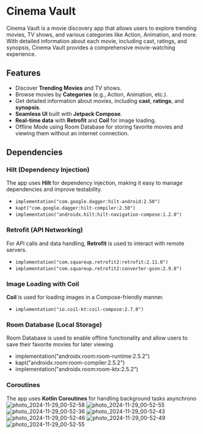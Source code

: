 # Cinema Vault

Cinema Vault is a movie discovery app that allows users to explore trending movies, TV shows, and various categories like Action, Animation, and more. With detailed information about each movie, including cast, ratings, and synopsis, Cinema Vault provides a comprehensive movie-watching experience.

## Features
- Discover **Trending Movies** and TV shows.
- Browse movies by **Categories** (e.g., Action, Animation, etc.).
- Get detailed information about movies, including **cast**, **ratings**, and **synopsis**.
- **Seamless UI** built with **Jetpack Compose**.
- **Real-time data** with **Retrofit** and **Coil** for image loading.
- Offline Mode using Room Database for storing favorite movies and viewing them without an internet connection.

## Dependencies

### Hilt (Dependency Injection)
The app uses **Hilt** for dependency injection, making it easy to manage dependencies and improve testability.

- `implementation("com.google.dagger:hilt-android:2.50")`
- `kapt("com.google.dagger:hilt-compiler:2.50")`
- `implementation("androidx.hilt:hilt-navigation-compose:1.2.0")`

### Retrofit (API Networking)
For API calls and data handling, **Retrofit** is used to interact with remote servers.

- `implementation("com.squareup.retrofit2:retrofit:2.11.0")`
- `implementation("com.squareup.retrofit2:converter-gson:2.9.0")`

### Image Loading with Coil
**Coil** is used for loading images in a Compose-friendly manner.

- `implementation("io.coil-kt:coil-compose:2.7.0")`

 ### Room Database (Local Storage)
 Room Database is used to enable offline functionality and allow users to save their favorite movies for later viewing.
 - implementation("androidx.room:room-runtime:2.5.2")
- kapt("androidx.room:room-compiler:2.5.2")
- implementation("androidx.room:room-ktx:2.5.2")

### Coroutines
The app uses **Kotlin Coroutines** for handling background tasks asynchrono
![photo_2024-11-29_00-52-58](https://github.com/user-attachments/assets/850dcede-4952-4777-8b76-180a1c72c4f0)
![photo_2024-11-29_00-52-55](https://github.com/user-attachments/assets/f15f0376-9f3e-413d-896b-ee6b36083eb0)
![photo_2024-11-29_00-52-36](https://github.com/user-attachments/assets/4880490d-34ea-4fae-8de0-b1f7f4ec376c)
![photo_2024-11-29_00-52-43](https://github.com/user-attachments/assets/573028e9-7423-46bf-86f6-506537f6a52d)
![photo_2024-11-29_00-52-46](https://github.com/user-attachments/assets/8a528f58-b917-4909-b5e2-cbb5ba55e8c4)
![photo_2024-11-29_00-52-49](https://github.com/user-attachments/assets/11e240ee-4597-42ec-aa73-3a31c053bc6d)
![photo_2024-11-29_00-52-55](https://github.com/user-attachments/assets/a89a9e4e-3f36-4cff-b546-d12b12ef0741)


<!-- Failed to upload "Cinema Vault Video.mp4" -->
